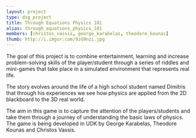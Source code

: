 ```yaml
---
layout: project
type: dsg_project
title: Through Equations Physics 101
alias: through_equations_physics_101
members: [christos_vassis, george_karabelas, theodore_kounas]
thumb: http://i.imgur.com/9zG9nzi.jpg
---
```

The goal of this project is to combine entertainment, learning and increase
problem-solving skills of the player/student through a series of riddles and
mini-games that take place in a simulated environment that represents real
life.

The story evolves around the life of a high school student named Dimitris that
through his experiences we see how physics are applied from the 2D blackboard
to the 3D real world.

The aim in this game is to capture the attention of the players/students and
take them through a journey of understanding the basic laws of physics.
The game is being developed in UDK by George Karabelas, Theodore Kounas and
Christos Vassis.
